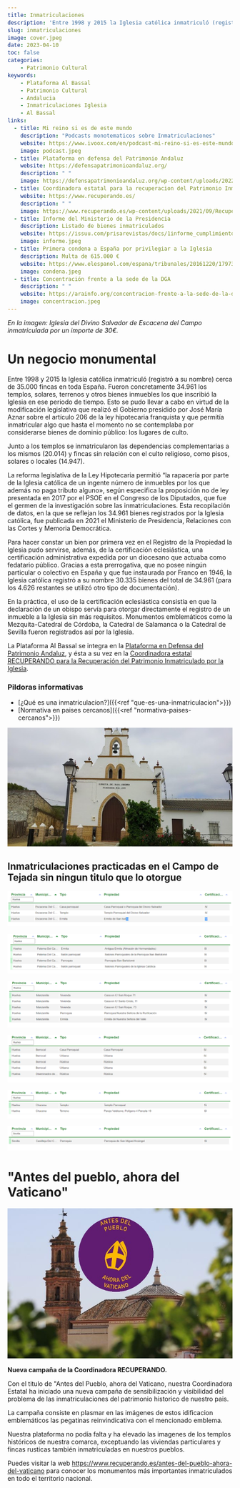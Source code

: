 ```yaml
---
title: Inmatriculaciones
description: 'Entre 1998 y 2015 la Iglesia católica inmatriculó (registró a su nombre) cerca de 35.000 fincas en toda España. Fueron concretamente 34.961 los templos, solares, terrenos y otros bienes inmuebles los que inscribió la Iglesia en ese periodo de tiempo. Esto se pudo llevar a cabo en virtud de la modificación legislativa que realizó el Gobierno presidido por José María Aznar sobre el artículo 206 de la ley hipotecaria franquista y que permitía inmatricular algo que hasta el momento no se contemplaba por considerarse bienes de dominio público: los lugares de culto.'
slug: inmatriculaciones
image: cover.jpeg
date: 2023-04-10
toc: false
categories:
    - Patrimonio Cultural
keywords: 
    - Plataforma Al Bassal
    - Patrimonio Cultural
    - Andalucia
    - Inmatriculaciones Iglesia
    - Al Bassal
links:
  - title: Mi reino si es de este mundo
    description: "Podcasts monotematicos sobre Inmatriculaciones"
    website: https://www.ivoox.com/en/podcast-mi-reino-si-es-este-mundo_sq_f11864620_1.html
    image: podcast.jpeg
  - title: Plataforma en defensa del Patrimonio Andaluz
    website: https://defensapatrimonioandaluz.org/
    description: " "
    image: https://defensapatrimonioandaluz.org/wp-content/uploads/2022/10/cropped-logo-PDPA.png
  - title: Coordinadora estatal para la recuperacion del Patrimonio Inmatriculado por la Iglesia
    website: https://www.recuperando.es/
    description: " "
    image: https://www.recuperando.es/wp-content/uploads/2021/09/Recuperando-cabecera-e1631871607321.jpg.webp
  - title: Informe del Ministerio de la Presidencia
    description: Listado de bienes inmatriculados
    website: https://issuu.com/prisarevistas/docs/1informe_cumplimiento_-_documentacio_n_registrada_
    image: informe.jpeg
  - title: Primera condena a España por privilegiar a la Iglesia
    description: Multa de 615.000 €
    website: https://www.elespanol.com/espana/tribunales/20161220/179733079_0.html
    image: condena.jpeg
  - title: Concentración frente a la sede de la DGA
    description: " "
    website: https://arainfo.org/concentracion-frente-a-la-sede-de-la-dga-para-exigir-que-se-cumplan-los-compromisos-en-materia-de-inmatriculaciones/
    image: concentracion.jpeg
---
```

_En la imagen: Iglesia del Divino Salvador de Escacena del Campo inmatriculada por un importe de 30€._

# Un negocio monumental
Entre 1998 y 2015 la Iglesia católica inmatriculó (registró a su nombre) cerca de 35.000 fincas en toda España. Fueron concretamente 34.961 los templos, solares, terrenos y otros bienes inmuebles los que inscribió la Iglesia en ese periodo de tiempo. Esto se pudo llevar a cabo en virtud de la modificación legislativa que realizó el Gobierno presidido por José María Aznar sobre el artículo 206 de la ley hipotecaria franquista y que permitía inmatricular algo que hasta el momento no se contemplaba por considerarse bienes de dominio público: los lugares de culto.

Junto a los templos se inmatricularon las dependencias complementarias a los mismos (20.014) y fincas sin relación con el culto religioso, como pisos, solares o locales (14.947).

La reforma legislativa de la Ley Hipotecaria permitió “la rapacería por parte de la Iglesia católica de un ingente número de inmuebles por los que además no paga tributo alguno», según especifica la proposición no de ley presentada en 2017 por el PSOE en el Congreso de los Diputados, que fue el germen de la investigación sobre las inmatriculaciones. Esta recopilación de datos, en la que se reflejan los 34.961 bienes registrados por la Iglesia católica, fue publicada en 2021 el Ministerio de Presidencia, Relaciones con las Cortes y Memoria Democrática.

Para hacer constar un bien por primera vez en el Registro de la Propiedad la Iglesia pudo servirse, además, de la certificación eclesiástica, una certificación administrativa expedida por un diocesano que actuaba como fedatario público. Gracias a esta prerrogativa, que no posee ningún particular o colectivo en España y que fue instaurada por Franco en 1946, la Iglesia católica registró a su nombre 30.335 bienes del total de 34.961 (para los 4.626 restantes se utilizó otro tipo de documentación).

En la práctica, el uso de la certificación eclesiástica consistía en que la declaración de un obispo servía para otorgar directamente el registro de un inmueble a la Iglesia sin más requisitos. Monumentos emblemáticos como la Mezquita-Catedral de Córdoba, la Catedral de Salamanca o la Catedral de Sevilla fueron registrados así por la Iglesia.

La Plataforma Al Bassal se integra en la [Plataforma en Defensa del Patrimonio Andaluz](https://www.facebook.com/defensapatrimonioandaluz/), y ésta a su vez en la [Coordinadora estatal RECUPERANDO para la Recuperación del Patrimonio Inmatriculado por la Iglesia](https://www.recuperando.es/).


### Pildoras informativas
* [¿Qué es una inmatriculacion?]({{<ref "que-es-una-inmatriculacion">}})
* [Normativa en paises cercanos]({{<ref "normativa-paises-cercanos">}})

![La Ermita de San Isidro, en Tejada la Nueva , fue inmatriculada a pesar de que se encuentra sobre vía pecuaria de titularidad pública.](ermita-san-isidro.jpeg)

## Inmatriculaciones practicadas en el Campo de Tejada sin ningun titulo que lo otorgue

![Escacena del Campo](inmatriculaciones-escacena.png)

![Paterna del Campo](inmatriculaciones-paterna.png)

![Manzanilla](inmatriculaciones-manzanilla.png)

![Berrocal](inmatriculaciones-berrocal.png)

![Chucena](inmatriculaciones-chucena.png)

![Castilleja del Campo](inmatriculaciones-castilleja.png)


# "Antes del pueblo, ahora del Vaticano"
![](antes-del-pueblo.jpeg)

**Nueva campaña de la Coordinadora RECUPERANDO.**

Con el titulo de "Antes del Pueblo, ahora del Vaticano, nuestra Coordinadora Estatal ha iniciado una nueva campaña de sensibilización y visibilidad del problema de las inmatriculaciones del patrimonio historico de nuestro pais.

La campaña consiste en plasmar en las imágenes de estos idificacion emblemáticos las pegatinas reinvindicativa con el mencionado emblema.

Nuestra plataforma no podía falta y ha elevado las imagenes de los templos históricos de nuestra comarca, exceptuando las viviendas particulares y fincas rusticas también inmatriculadas en nuestros pueblos.

Puedes visitar la web https://www.recuperando.es/antes-del-pueblo-ahora-del-vaticano para conocer los monumentos más importantes inmatriculados en todo el territorio nacional.